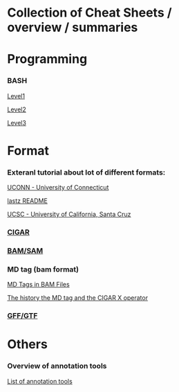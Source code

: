Collection of Cheat Sheets / overview / summaries
===========================

# Programming

### BASH
[Level1](https://github.com/NBISweden/GAAS/blob/master/annotation/CheatSheet/Bash_cheat_%20sheet_level1.pdf)

[Level2](https://github.com/NBISweden/GAAS/blob/master/annotation/CheatSheet/Bash_cheat_%20sheet_level2.pdf) 

[Level3](https://github.com/NBISweden/GAAS/blob/master/annotation/CheatSheet/Bash_cheat_%20sheet_level3.pdf) 
 
# Format

### Exteranl tutorial about lot of different formats:
 [UCONN - University of Connecticut](https://bioinformatics.uconn.edu/resources-and-events/tutorials-2/file-formats-tutorial/)
 
 [lastz README](http://www.bx.psu.edu/~rsharris/lastz/newer/README.lastz-1.02.40.html#ex_cigar)
 
 [UCSC - University of California, Santa Cruz](https://genome.ucsc.edu/FAQ/FAQformat.html)

### [CIGAR](cigar.md)
### [BAM/SAM](https://samtools.github.io/hts-specs/SAMv1.pdf)
### MD tag (bam format)

   [MD Tags in BAM Files](https://github.com/vsbuffalo/devnotes/wiki/The-MD-Tag-in-BAM-Files)
    
   [The history the MD tag and the CIGAR X operator](http://lh3.github.io/2018/03/27/the-history-the-cigar-x-operator-and-the-md-tag)
    
### [GFF/GTF](gxf.md)

# Others

### Overview of annotation tools
[List of annotation tools](https://github.com/NBISweden/GAAS/blob/master/annotation/CheatSheet/annotation_tools.md)
